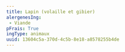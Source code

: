 ```yaml
---
title: Lapin (volaille et gibier)
alergenesIng:
 - Viande
pFrais: True
ingType: animaux
uuid: 13604c5a-370d-4c5b-8e18-a8578255b4de
---
```


